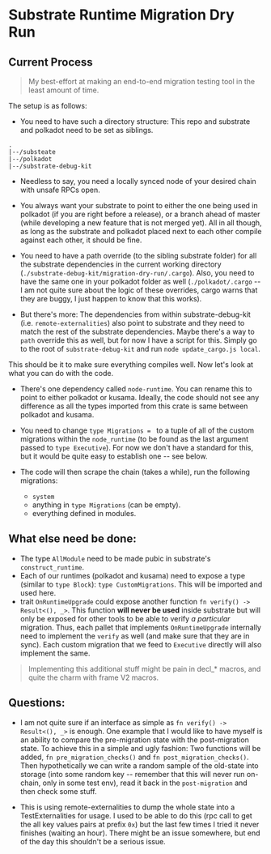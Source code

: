 # Substrate Runtime Migration Dry Run

## Current Process

> My best-effort at making an end-to-end migration testing tool in the least amount of time.

The setup is as follows:

- You need to have such a directory structure: This repo and substrate and polkadot need to be set as siblings.

```
.
|--/substeate
|--/polkadot
|--/substrate-debug-kit
```

- Needless to say, you need a locally synced node of your desired chain with unsafe RPCs open. 

- You always want your substrate to point to either the one being used in polkadot (if you are right before a release), or a branch ahead of master (while developing a new feature that is not merged yet). All in all though, as long as the substrate and polkadot placed next to each other compile against each other, it should be fine. 

- You need to have a path override (to the sibling substrate folder) for all the substrate dependencies in the current working directory (`./substrate-debug-kit/migration-dry-run/.cargo`). Also, you need to have the same one in your polkadot folder as well (`./polkadot/.cargo` -- I am not quite sure about the logic of these overrides, cargo warns that they are buggy, I just happen to know that this works).

- But there's more: The dependencies from within substrate-debug-kit (i.e. `remote-externalities`) also point to substrate and they need to match the rest of the substrate dependencies. Maybe there's a way to `path` override this as well, but for now I have a script for this. Simply go to the root of `substrate-debug-kit` and run `node update_cargo.js local`.

This should be it to make sure everything compiles well. Now let's look at what you can do with the code.

- There's one dependency called `node-runtime`. You can rename this to point to either polkadot or kusama. Ideally, the code should not see any difference as all the types imported from this crate is same between polkadot and kusama.

- You need to change `type Migrations = ` to a tuple of all of the custom migrations within the `node_runtime` (to be found as the last argument passed to `type Executive`). For now we don't have a standard for this, but it would be quite easy to establish one -- see below.

- The code will then scrape the chain (takes a while), run the following migrations:
	- `system`
	- anything in `type Migrations` (can be empty).
	- everything defined in modules.


## What else need be done:

- The type `AllModule` need to be made pubic in substrate's `construct_runtime`.
- Each of our runtimes (polkadot and kusama) need to expose a type (similar to `type Block`): `type CustomMigrations`. This will be imported and used here.
- trait `OnRuntimeUpgrade` could expose another function `fn verify() -> Result<(), _>`. This function **will never be used** inside substrate but will only be exposed for other tools to be able to verify _a particular_ migration. Thus, each pallet that implements `OnRuntimeUpgrade` internally need to implement the `verify` as well (and make sure that they are in sync).  Each custom migration that we feed to `Executive` directly will also implement the same.

> Implementing this additional stuff might be pain in decl_* macros, and quite the charm with frame V2 macros.


## Questions:

- I am not quite sure if an interface as simple as `fn verify() -> Result<(), _>` is enough. One example that I would like to have myself is an ability to compare the pre-migration state with the post-migration state. To achieve this in a simple and ugly fashion: Two functions will be added, `fn pre_migration_checks()` and `fn post_migration_checks()`. Then hypothetically we can write a random sample of the old-state into storage (into some random key -- remember that this will never run on-chain, only in some test env), read it back in the `post-migration` and then check some stuff.

- This is using remote-externalities to dump the whole state into a TestExternalities for usage. I used to be able to do this (rpc call to get the all key values pairs at prefix `0x`) but the last few times I tried it never finishes (waiting an hour). There might be an issue somewhere, but end of the day this shouldn't be a serious issue.
